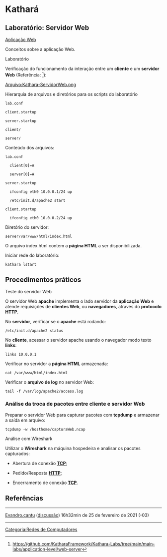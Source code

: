 # Kathará

## Laboratório: Servidor Web

<a href="Aplicação_Web" class="wikilink" title="Aplicação Web">Aplicação Web</a>  
Conceitos sobre a aplicação Web.

<!-- -->

Laboratório  
Verificação do funcionamento da interação entre um **cliente** e um **servidor Web** (Referência: [^1]):

<a href="Arquivo:Kathara-ServidorWeb.png" class="wikilink" title="Arquivo:Kathara-ServidorWeb.png">Arquivo:Kathara-ServidorWeb.png</a>

Hierarquia de arquivos e diretórios para os scripts do laboratório  

`lab.conf`  
`client.startup`  
`server.startup`  
`client/`  
`server/`

Conteúdo dos arquivos:

`lab.conf`  
`  client[0]=A`  
`  server[0]=A`

`server.startup`  
`  ifconfig eth0 10.0.0.1/24 up`  
`  /etc/init.d/apache2 start`

`client.startup`  
`  ifconfig eth0 10.0.0.2/24 up`

Diretório do servidor:

`server/var/www/html/index.html`

  
O arquivo index.html contem a **página HTML** a ser disponibilizada.

Iniciar rede do laboratório:

`kathara lstart`

## Procedimentos práticos

Teste do servidor Web  

O servidor Web **apache** implementa o lado servidor da **aplicação Web** e atende requisições de **clientes Web**, ou **navegadores**, através do **protocolo HTTP**.

No **servidor**, verificar se o **apache** está rodando:

`/etc/init.d/apache2 status`

No **cliente**, acessar o servidor apache usando o navegador modo texto **links**:

`links 10.0.0.1`

Verificar no servidor a **página HTML** armazenada:

`cat /var/www/html/index.html`

Verificar o **arquivo de log** no servidor Web:

`tail -f /var/log/apache2/access.log`

### Análise da troca de pacotes entre cliente e servidor Web

Preparar o servidor Web para capturar pacotes com **tcpdump** e armazenar a saída em arquivo:

`tcpdump -w /hosthome/capturaWeb.ncap`

Análise com Wireshark  
Utilizar o **Wireshark** na máquina hospedeira e analisar os pacotes capturados:

- Abertura de conexão <a href="Protocolo_TCP" class="wikilink" title="TCP"><strong>TCP</strong></a>;
- Pedido/Resposta <a href="Protocolo_HTTP" class="wikilink" title="HTTP"><strong>HTTP</strong></a>;
- Encerramento de conexão <a href="Protocolo_TCP" class="wikilink" title="TCP"><strong>TCP</strong></a>.

## Referências

<references />

------------------------------------------------------------------------

<a href="Usuário:Evandro.cantu" class="wikilink" title="Evandro.cantu">Evandro.cantu</a> (<a href="Usuário_Discussão:Evandro.cantu" class="wikilink" title="discussão">discussão</a>) 16h32min de 25 de fevereiro de 2021 (-03)

------------------------------------------------------------------------

<a href="Categoria:Redes_de_Computadores" class="wikilink" title="Categoria:Redes de Computadores">Categoria:Redes de Computadores</a>

[^1]: <https://github.com/KatharaFramework/Kathara-Labs/tree/main/main-labs/application-level/web-server>
